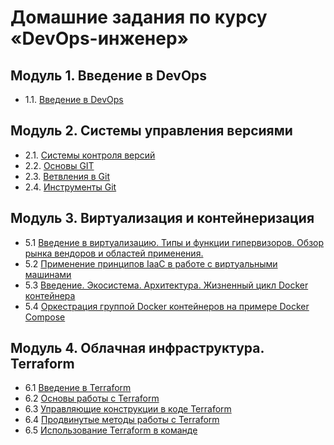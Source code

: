 # Домашние задания по курсу «DevOps-инженер»
## Модуль 1. Введение в DevOps
- 1.1. [Введение в DevOps](01-intro-01/README.md)
## Модуль 2. Системы управления версиями
- 2.1. [Системы контроля версий](02-git-01-vcs/README.md)
- 2.2. [Основы GIT](02-git-02-base/README.md)
- 2.3. [Ветвления в Git](02-git-03-branching/README.md)
- 2.4. [Инструменты Git](02-git-04-tools/README.md)
## Модуль 3. Виртуализация и контейнеризация
- 5.1 [Введение в виртуализацию. Типы и функции гипервизоров. Обзор рынка вендоров и областей применения.](05-virt-01-basics/README.md)
- 5.2 [Применение принципов IaaC в работе с виртуальными машинами](05-virt-02-iaac/README.md)
- 5.3 [Введение. Экосистема. Архитектура. Жизненный цикл Docker контейнера
](05-virt-03-docker/README.md)
- 5.4 [Оркестрация группой Docker контейнеров на примере Docker Compose](05-virt-04-docker-compose/README.md)
## Модуль 4. Облачная инфраструктура. Terraform
- 6.1 [Введение в Terraform](06-ter-01-intro/README.md)
- 6.2 [Основы работы с Terraform](06-ter-02-base/README.md)
- 6.3 [Управляющие конструкции в коде Terraform](06-ter-03-struct/README.md)
- 6.4 [Продвинутые методы работы с Terraform](06-ter-04-adv/README.md)
- 6.5 [Использование Terraform в команде](06-ter-05-team/README.md)
